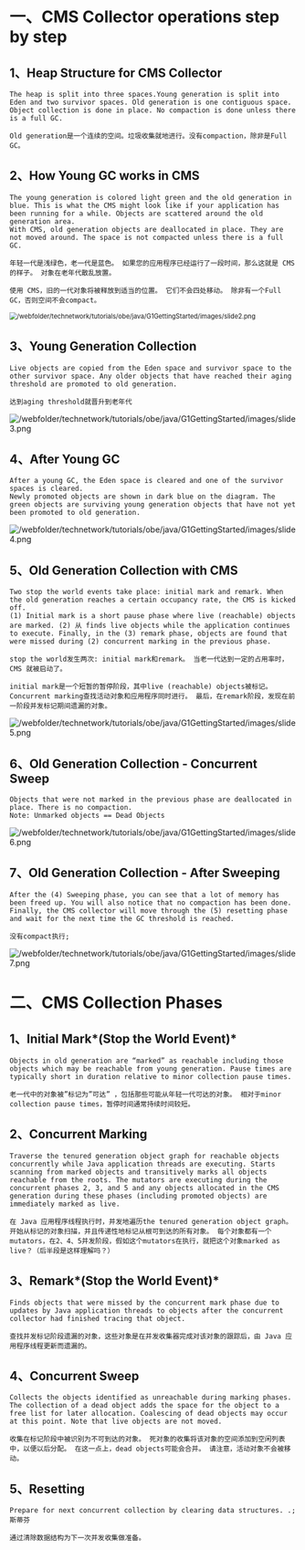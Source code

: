 # 一、CMS Collector operations step by step

## 1、**Heap Structure for CMS Collector**

```
The heap is split into three spaces.Young generation is split into Eden and two survivor spaces. Old generation is one contiguous space. Object collection is done in place. No compaction is done unless there is a full GC.
```

```
Old generation是一个连续的空间。垃圾收集就地进行。没有compaction，除非是Full GC。
```

## 2、**How Young GC works in CMS**

```
The young generation is colored light green and the old generation in blue. This is what the CMS might look like if your application has been running for a while. Objects are scattered around the old generation area.
With CMS, old generation objects are deallocated in place. They are not moved around. The space is not compacted unless there is a full GC.
```

```
年轻一代是浅绿色，老一代是蓝色。 如果您的应用程序已经运行了一段时间，那么这就是 CMS 的样子。 对象在老年代散乱放置。

使用 CMS，旧的一代对象将被释放到适当的位置。 它们不会四处移动。 除非有一个Full GC，否则空间不会compact。
```

<img src="https://www.oracle.com/webfolder/technetwork/tutorials/obe/java/G1GettingStarted/images/slide2.png" alt="/webfolder/technetwork/tutorials/obe/java/G1GettingStarted/images/slide2.png" style="zoom:80%;" />

## 3、**Young Generation Collection**

```
Live objects are copied from the Eden space and survivor space to the other survivor space. Any older objects that have reached their aging threshold are promoted to old generation.
```

```
达到aging threshold就晋升到老年代
```

![/webfolder/technetwork/tutorials/obe/java/G1GettingStarted/images/slide3.png](https://www.oracle.com/webfolder/technetwork/tutorials/obe/java/G1GettingStarted/images/slide3.png)

## 4、**After Young GC**

```
After a young GC, the Eden space is cleared and one of the survivor spaces is cleared.
Newly promoted objects are shown in dark blue on the diagram. The green objects are surviving young generation objects that have not yet been promoted to old generation.
```

![/webfolder/technetwork/tutorials/obe/java/G1GettingStarted/images/slide4.png](https://www.oracle.com/webfolder/technetwork/tutorials/obe/java/G1GettingStarted/images/slide4.png)

## 5、**Old Generation Collection with CMS**

```
Two stop the world events take place: initial mark and remark. When the old generation reaches a certain occupancy rate, the CMS is kicked off. 
(1) Initial mark is a short pause phase where live (reachable) objects are marked. (2) 从 finds live objects while the application continues to execute. Finally, in the (3) remark phase, objects are found that were missed during (2) concurrent marking in the previous phase.
```

```
stop the world发生两次: initial mark和remark。 当老一代达到一定的占用率时，CMS 就被启动了。

initial mark是一个短暂的暂停阶段，其中live (reachable) objects被标记。 Concurrent marking查找活动对象和应用程序同时进行。 最后，在remark阶段，发现在前一阶段并发标记期间遗漏的对象。
```

![/webfolder/technetwork/tutorials/obe/java/G1GettingStarted/images/slide5.png](https://www.oracle.com/webfolder/technetwork/tutorials/obe/java/G1GettingStarted/images/slide5.png)

## 6、**Old Generation Collection - Concurrent Sweep**

```
Objects that were not marked in the previous phase are deallocated in place. There is no compaction.
Note: Unmarked objects == Dead Objects
```

![/webfolder/technetwork/tutorials/obe/java/G1GettingStarted/images/slide6.png](https://www.oracle.com/webfolder/technetwork/tutorials/obe/java/G1GettingStarted/images/slide6.png)

## 7、**Old Generation Collection - After Sweeping**

```
After the (4) Sweeping phase, you can see that a lot of memory has been freed up. You will also notice that no compaction has been done. 
Finally, the CMS collector will move through the (5) resetting phase and wait for the next time the GC threshold is reached.
```

```
没有compact执行;
```

![/webfolder/technetwork/tutorials/obe/java/G1GettingStarted/images/slide7.png](https://www.oracle.com/webfolder/technetwork/tutorials/obe/java/G1GettingStarted/images/slide7.png)

# 二、CMS Collection Phases

## 1、Initial Mark*(Stop the World Event)*

```
Objects in old generation are “marked” as reachable including those objects which may be reachable from young generation. Pause times are typically short in duration relative to minor collection pause times. 
```

```
老一代中的对象被”标记为”可达” ，包括那些可能从年轻一代可达的对象。 相对于minor collection pause times，暂停时间通常持续时间较短。
```

## 2、Concurrent Marking

```
Traverse the tenured generation object graph for reachable objects concurrently while Java application threads are executing. Starts scanning from marked objects and transitively marks all objects reachable from the roots. The mutators are executing during the concurrent phases 2, 3, and 5 and any objects allocated in the CMS generation during these phases (including promoted objects) are immediately marked as live. 
```

```
在 Java 应用程序线程执行时，并发地遍历the tenured generation object graph。 开始从标记的对象扫描，并且传递性地标记从根可到达的所有对象。 每个对象都有一个mutators，在2、4、5并发阶段，假如这个mutators在执行，就把这个对象marked as live？（后半段是这样理解吗？）
```

## 3、Remark*(Stop the World Event)*

```
Finds objects that were missed by the concurrent mark phase due to updates by Java application threads to objects after the concurrent collector had finished tracing that object. 
```

```
查找并发标记阶段遗漏的对象，这些对象是在并发收集器完成对该对象的跟踪后，由 Java 应用程序线程更新而遗漏的。
```

## 4、Concurrent Sweep

```
Collects the objects identified as unreachable during marking phases. The collection of a dead object adds the space for the object to a free list for later allocation. Coalescing of dead objects may occur at this point. Note that live objects are not moved.
```

```
收集在标记阶段中被识别为不可到达的对象。 死对象的收集将该对象的空间添加到空闲列表中，以便以后分配。 在这一点上，dead objects可能会合并。 请注意，活动对象不会被移动。
```

## 5、Resetting

```
Prepare for next concurrent collection by clearing data structures. .;斯蒂芬
```

```
通过清除数据结构为下一次并发收集做准备。
```

